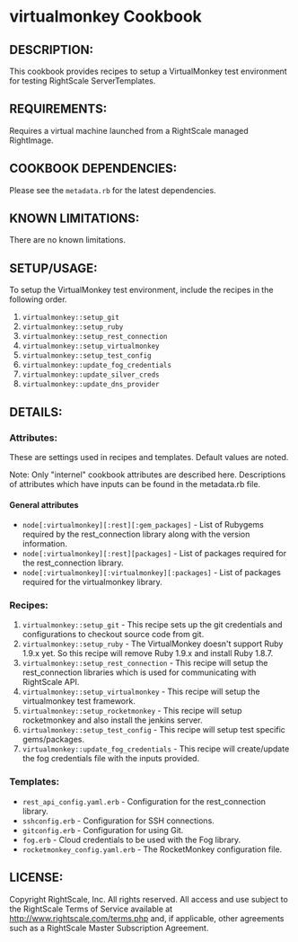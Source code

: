 # virtualmonkey Cookbook

## DESCRIPTION:

This cookbook provides recipes to setup a VirtualMonkey test environment for
testing RightScale ServerTemplates.

## REQUIREMENTS:

Requires a virtual machine launched from a RightScale managed RightImage.

## COOKBOOK DEPENDENCIES:

Please see the `metadata.rb` for the latest dependencies.

## KNOWN LIMITATIONS:

There are no known limitations.

## SETUP/USAGE:

To setup the VirtualMonkey test environment, include the recipes in the
following order.

1. `virtualmonkey::setup_git`
2. `virtualmonkey::setup_ruby`
3. `virtualmonkey::setup_rest_connection`
4. `virtualmonkey::setup_virtualmonkey`
5. `virtualmonkey::setup_test_config`
6. `virtualmonkey::update_fog_credentials`
7. `virtualmonkey::update_silver_creds`
8. `virtualmonkey::update_dns_provider`

## DETAILS:

### Attributes:

These are settings used in recipes and templates. Default values are noted.

Note: Only "internel" cookbook attributes are described here. Descriptions of
attributes which have inputs can be found in the metadata.rb file.

#### General attributes

* `node[:virtualmonkey][:rest][:gem_packages]` - List of Rubygems required by the
  rest_connection library along with the version information.
* `node[:virtualmonkey][:rest][packages]` - List of packages required for the
  rest_connection library.
* `node[:virtualmonkey][:virtualmonkey][:packages]` - List of packages required for
  the virtualmonkey library.

### Recipes:

1. `virtualmonkey::setup_git` - This recipe sets up the git credentials and
   configurations to checkout source code from git.
2. `virtualmonkey::setup_ruby` - The VirtualMonkey doesn't support Ruby 1.9.x yet. So
   this recipe will remove Ruby 1.9.x and install Ruby 1.8.7.
3. `virtualmonkey::setup_rest_connection` - This recipe will setup the rest_connection
   libraries which is used for communicating with RightScale API.
4. `virtualmonkey::setup_virtualmonkey` - This recipe will setup the virtualmonkey
   test framework.
5. `virtualmonkey::setup_rocketmonkey` - This recipe will setup rocketmonkey and also
   install the jenkins server.
6. `virtualmonkey::setup_test_config` - This recipe will setup test specific
   gems/packages.
7. `virtualmonkey::update_fog_credentials` - This recipe will create/update the fog
   credentials file with the inputs provided.

### Templates:

* `rest_api_config.yaml.erb` - Configuration for the rest_connection library.
* `sshconfig.erb` - Configuration for SSH connections.
* `gitconfig.erb` - Configuration for using Git.
* `fog.erb` - Cloud credentials to be used with the Fog library.
* `rocketmonkey_config.yaml.erb` - The RocketMonkey configuration file.

## LICENSE:

Copyright RightScale, Inc. All rights reserved.  All access and use subject to
the RightScale Terms of Service available at http://www.rightscale.com/terms.php
and, if applicable, other agreements such as a RightScale Master Subscription
Agreement.
